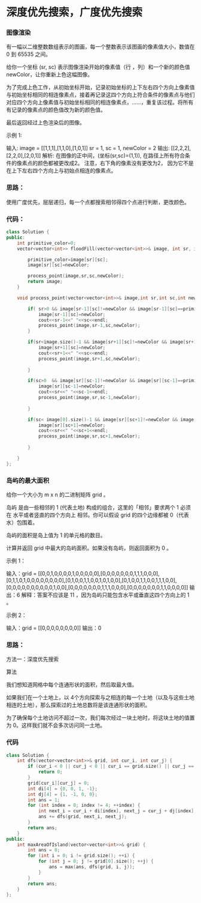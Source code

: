 # 深度优先搜索，广度优先搜索

### 图像渲染

有一幅以二维整数数组表示的图画，每一个整数表示该图画的像素值大小，数值在 0 到 65535 之间。

给你一个坐标 (sr, sc) 表示图像渲染开始的像素值（行 ，列）和一个新的颜色值 newColor，让你重新上色这幅图像。

为了完成上色工作，从初始坐标开始，记录初始坐标的上下左右四个方向上像素值与初始坐标相同的相连像素点，接着再记录这四个方向上符合条件的像素点与他们对应四个方向上像素值与初始坐标相同的相连像素点，……，重复该过程。将所有有记录的像素点的颜色值改为新的颜色值。

最后返回经过上色渲染后的图像。

示例 1:

输入: 
image = [[1,1,1],[1,1,0],[1,0,1]]
sr = 1, sc = 1, newColor = 2
输出: [[2,2,2],[2,2,0],[2,0,1]]
解析: 
在图像的正中间，(坐标(sr,sc)=(1,1)),
在路径上所有符合条件的像素点的颜色都被更改成2。
注意，右下角的像素没有更改为2，
因为它不是在上下左右四个方向上与初始点相连的像素点。

### 思路：

使用广度优先，层层递归，每一个点都搜索相邻得四个点进行判断，更改颜色。

### 代码：

```c++
class Solution {
public:
    int primitive_color=0;
    vector<vector<int>> floodFill(vector<vector<int>>& image, int sr, int sc, int newColor) {

        primitive_color=image[sr][sc];
        image[sr][sc]=newColor;

        process_point(image,sr,sc,newColor);
        return image;
    }

    void process_point(vector<vector<int>>& image,int sr,int sc,int newColor){

        if( sr>0 && image[sr-1][sc]!=newColor && image[sr-1][sc]==primitive_color){
            image[sr-1][sc]=newColor;
            cout<<sr-1<<" "<<sc<<endl;
            process_point(image,sr-1,sc,newColor);
        }

        if(sr<image.size()-1 && image[sr+1][sc]!=newColor && image[sr+1][sc]==primitive_color){
            image[sr+1][sc]=newColor;
            cout<<sr+1<<" "<<sc<<endl;
            process_point(image,sr+1,sc,newColor);
            
        }

        if(sc>0  && image[sr][sc-1]!=newColor && image[sr][sc-1]==primitive_color){
            image[sr][sc-1]=newColor;
            cout<<sr<<" "<<sc-1<<endl;
            process_point(image,sr,sc-1,newColor);
            
        }

        if(sc< image[0].size()-1 && image[sr][sc+1]!=newColor && image[sr][sc+1]==primitive_color){
            image[sr][sc+1]=newColor;
            cout<<sr<<" "<<sc+1<<endl;
            process_point(image,sr,sc+1,newColor);
            
        }

    }
};
```

### 岛屿的最大面积

给你一个大小为 m x n 的二进制矩阵 grid 。

岛屿 是由一些相邻的 1 (代表土地) 构成的组合，这里的「相邻」要求两个 1 必须在 水平或者竖直的四个方向上 相邻。你可以假设 grid 的四个边缘都被 0（代表水）包围着。

岛屿的面积是岛上值为 1 的单元格的数目。

计算并返回 grid 中最大的岛屿面积。如果没有岛屿，则返回面积为 0 。

 

示例 1：

输入：grid = [[0,0,1,0,0,0,0,1,0,0,0,0,0],[0,0,0,0,0,0,0,1,1,1,0,0,0],[0,1,1,0,1,0,0,0,0,0,0,0,0],[0,1,0,0,1,1,0,0,1,0,1,0,0],[0,1,0,0,1,1,0,0,1,1,1,0,0],[0,0,0,0,0,0,0,0,0,0,1,0,0],[0,0,0,0,0,0,0,1,1,1,0,0,0],[0,0,0,0,0,0,0,1,1,0,0,0,0]]
输出：6
解释：答案不应该是 11 ，因为岛屿只能包含水平或垂直这四个方向上的 1 。

示例 2：

输入：grid = [[0,0,0,0,0,0,0,0]]
输出：0



### 思路：

方法一：深度优先搜索

算法

我们想知道网格中每个连通形状的面积，然后取最大值。

如果我们在一个土地上，以 4个方向探索与之相连的每一个土地（以及与这些土地相连的土地），那么探索过的土地总数将是该连通形状的面积。

为了确保每个土地访问不超过一次，我们每次经过一块土地时，将这块土地的值置为 0。这样我们就不会多次访问同一土地。

### 代码

```c++
class Solution {
    int dfs(vector<vector<int>>& grid, int cur_i, int cur_j) {
        if (cur_i < 0 || cur_j < 0 || cur_i == grid.size() || cur_j == grid[0].size() || grid[cur_i][cur_j] != 1) {
            return 0;
        }
        grid[cur_i][cur_j] = 0;
        int di[4] = {0, 0, 1, -1};
        int dj[4] = {1, -1, 0, 0};
        int ans = 1;
        for (int index = 0; index != 4; ++index) {
            int next_i = cur_i + di[index], next_j = cur_j + dj[index];
            ans += dfs(grid, next_i, next_j);
        }
        return ans;
    }
public:
    int maxAreaOfIsland(vector<vector<int>>& grid) {
        int ans = 0;
        for (int i = 0; i != grid.size(); ++i) {
            for (int j = 0; j != grid[0].size(); ++j) {
                ans = max(ans, dfs(grid, i, j));
            }
        }
        return ans;
    }
};


```

